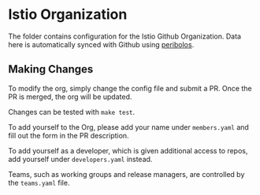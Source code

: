 # Istio Organization

The folder contains configuration for the Istio Github Organization. Data here is automatically synced with Github using [peribolos](https://github.com/kubernetes/test-infra/tree/master/prow/cmd/peribolos).

## Making Changes

To modify the org, simply change the config file and submit a PR. Once the PR is merged, the org will be updated.

Changes can be tested with `make test`.

To add yourself to the Org, please add your name under `members.yaml` and fill out the form in the PR description.

To add yourself as a developer, which is given additional access to repos, add yourself under `developers.yaml` instead.

Teams, such as working groups and release managers, are controlled by the `teams.yaml` file.
